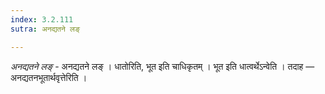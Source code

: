 ```yaml
---
index: 3.2.111
sutra: अनद्यतने लङ्

---
```

_अनद्यतने लङ्_ - अनद्यतने लङ् । धातोरिति, भूत इति चाधिकृतम् । भूत इति धात्वर्थेऽन्वेति । तदाह — अनद्यतनभूतार्थवृत्तेरिति ।